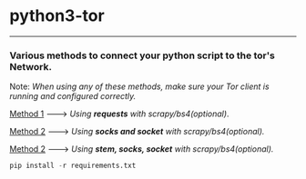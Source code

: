 # python3-tor
------
### Various methods to connect your python script to the tor's Network.
Note: *When using any of these methods, make sure your Tor client is running and configured correctly.*

[Method 1](https://github.com/c4rb0nx1/python-tor/blob/side/method_1.py) ---> *Using* ***requests*** *with scrapy/bs4(optional)*.

[Method 2](https://github.com/c4rb0nx1/python-tor/blob/side/method_2.py) ---> *Using* ***socks and socket*** *with scrapy/bs4(optional).*

[Method 2](https://github.com/c4rb0nx1/python-tor/blob/side/method_3.py) ---> *Using* ***stem, socks, socket***  *with scrapy/bs4(optional).*


```python
pip install -r requirements.txt
```

